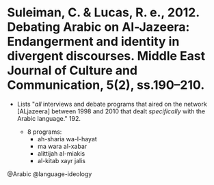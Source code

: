 # Suleiman, C. & Lucas, R. e., 2012. Debating Arabic on Al-Jazeera: Endangerment and identity in divergent discourses. Middle East Journal of Culture and Communication, 5(2), ss.190–210.

- Lists "*all* interviews and debate programs that aired on the network [ALjazeera] between 1998 and 2010 that dealt *specifically* with the Arabic language." 192. 

    - 8 programs:
        - ah-sharia wa-l-hayat
        - ma wara al-xabar
        - alittijah al-miakis
        - al-kitab xayr jalis 

@Arabic
@language-ideology
